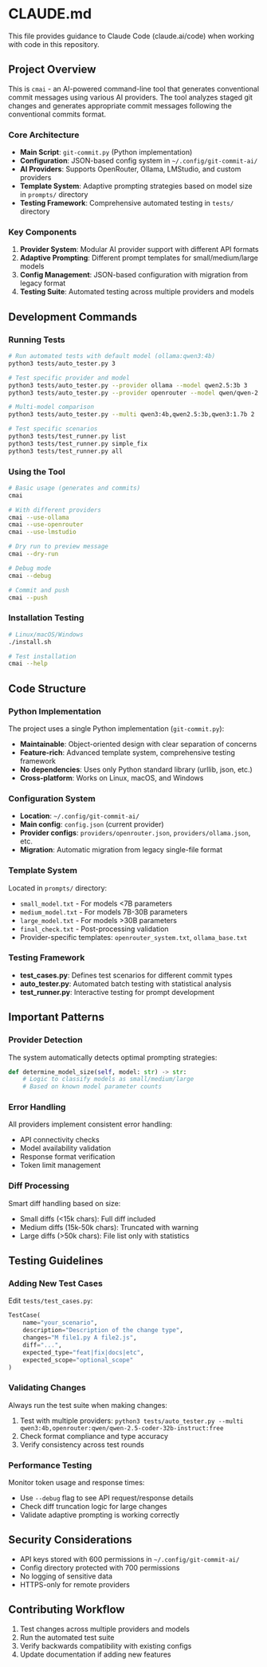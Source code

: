 # CLAUDE.md

This file provides guidance to Claude Code (claude.ai/code) when working with code in this repository.

## Project Overview

This is `cmai` - an AI-powered command-line tool that generates conventional commit messages using various AI providers. The tool analyzes staged git changes and generates appropriate commit messages following the conventional commits format.

### Core Architecture

- **Main Script**: `git-commit.py` (Python implementation)
- **Configuration**: JSON-based config system in `~/.config/git-commit-ai/`
- **AI Providers**: Supports OpenRouter, Ollama, LMStudio, and custom providers
- **Template System**: Adaptive prompting strategies based on model size in `prompts/` directory
- **Testing Framework**: Comprehensive automated testing in `tests/` directory

### Key Components

1. **Provider System**: Modular AI provider support with different API formats
2. **Adaptive Prompting**: Different prompt templates for small/medium/large models
3. **Config Management**: JSON-based configuration with migration from legacy format
4. **Testing Suite**: Automated testing across multiple providers and models

## Development Commands

### Running Tests

```bash
# Run automated tests with default model (ollama:qwen3:4b)
python3 tests/auto_tester.py 3

# Test specific provider and model
python3 tests/auto_tester.py --provider ollama --model qwen2.5:3b 3
python3 tests/auto_tester.py --provider openrouter --model qwen/qwen-2.5-coder-32b-instruct:free 2

# Multi-model comparison
python3 tests/auto_tester.py --multi qwen3:4b,qwen2.5:3b,qwen3:1.7b 2

# Test specific scenarios
python3 tests/test_runner.py list
python3 tests/test_runner.py simple_fix
python3 tests/test_runner.py all
```

### Using the Tool

```bash
# Basic usage (generates and commits)
cmai

# With different providers
cmai --use-ollama
cmai --use-openrouter
cmai --use-lmstudio

# Dry run to preview message
cmai --dry-run

# Debug mode
cmai --debug

# Commit and push
cmai --push
```

### Installation Testing

```bash
# Linux/macOS/Windows
./install.sh

# Test installation
cmai --help
```

## Code Structure

### Python Implementation

The project uses a single Python implementation (`git-commit.py`):
- **Maintainable**: Object-oriented design with clear separation of concerns
- **Feature-rich**: Advanced template system, comprehensive testing framework
- **No dependencies**: Uses only Python standard library (urllib, json, etc.)
- **Cross-platform**: Works on Linux, macOS, and Windows

### Configuration System

- **Location**: `~/.config/git-commit-ai/`
- **Main config**: `config.json` (current provider)
- **Provider configs**: `providers/openrouter.json`, `providers/ollama.json`, etc.
- **Migration**: Automatic migration from legacy single-file format

### Template System

Located in `prompts/` directory:
- `small_model.txt` - For models <7B parameters
- `medium_model.txt` - For models 7B-30B parameters  
- `large_model.txt` - For models >30B parameters
- `final_check.txt` - Post-processing validation
- Provider-specific templates: `openrouter_system.txt`, `ollama_base.txt`

### Testing Framework

- **test_cases.py**: Defines test scenarios for different commit types
- **auto_tester.py**: Automated batch testing with statistical analysis
- **test_runner.py**: Interactive testing for prompt development

## Important Patterns

### Provider Detection

The system automatically detects optimal prompting strategies:
```python
def determine_model_size(self, model: str) -> str:
    # Logic to classify models as small/medium/large
    # Based on known model parameter counts
```

### Error Handling

All providers implement consistent error handling:
- API connectivity checks
- Model availability validation  
- Response format verification
- Token limit management

### Diff Processing

Smart diff handling based on size:
- Small diffs (<15k chars): Full diff included
- Medium diffs (15k-50k chars): Truncated with warning
- Large diffs (>50k chars): File list only with statistics

## Testing Guidelines

### Adding New Test Cases

Edit `tests/test_cases.py`:
```python
TestCase(
    name="your_scenario",
    description="Description of the change type",
    changes="M file1.py A file2.js",
    diff="...",
    expected_type="feat|fix|docs|etc",
    expected_scope="optional_scope"
)
```

### Validating Changes

Always run the test suite when making changes:
1. Test with multiple providers: `python3 tests/auto_tester.py --multi qwen3:4b,openrouter:qwen/qwen-2.5-coder-32b-instruct:free`
2. Check format compliance and type accuracy
3. Verify consistency across test rounds

### Performance Testing

Monitor token usage and response times:
- Use `--debug` flag to see API request/response details
- Check diff truncation logic for large changes
- Validate adaptive prompting is working correctly

## Security Considerations

- API keys stored with 600 permissions in `~/.config/git-commit-ai/`
- Config directory protected with 700 permissions
- No logging of sensitive data
- HTTPS-only for remote providers

## Contributing Workflow

1. Test changes across multiple providers and models
2. Run the automated test suite
3. Verify backwards compatibility with existing configs
4. Update documentation if adding new features